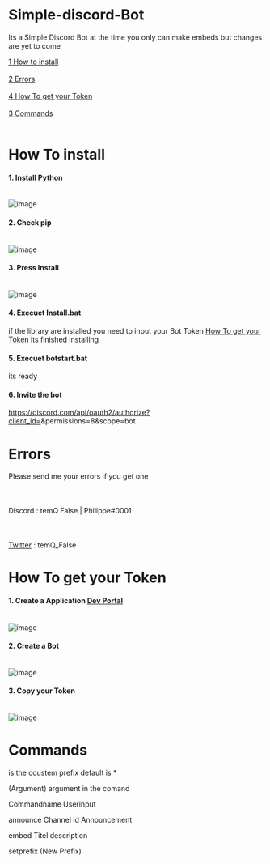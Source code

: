 # Simple-discord-Bot

Its a Simple Discord Bot at the time you only can make embeds but changes are yet to come

[1 How to install](https://github.com/False2p0/Simple-discord-Bot#how-to-install)<br></br>
[2 Errors](https://github.com/False2p0/Simple-discord-Bot#errors)<br></br>
[4 How To get your Token](https://github.com/False2p0/Simple-discord-Bot#how-to-get-your-token)<br></br>
[3 Commands](https://github.com/False2p0/Simple-discord-Bot#commands)<br></br>


# How To install 

#### 1. Install [Python](https://www.python.org/downloads/) <br></br>
![image](https://cdn.discordapp.com/attachments/792392121641730078/792392180085948416/1.PNG)
#### 2. Check pip <br></br>
![image](https://cdn.discordapp.com/attachments/792392121641730078/792392180651261962/2.PNG)
#### 3. Press Install<br></br>
![image](https://cdn.discordapp.com/attachments/792392121641730078/792392181398241320/3.PNG)

#### 4. Execuet Install.bat
  if the library are installed you need to input your Bot Token 
  [How To get your Token](https://github.com/False2p0/Simple-discord-Bot#how-to-get-your-token)
  its finished installing
  
#### 5. Execuet botstart.bat
  its ready 

#### 6. Invite the bot
  https://discord.com/api/oauth2/authorize?client_id=<your client id>&permissions=8&scope=bot

# Errors

Please send me your errors if you get one <br></br>
<br></br>
Discord : temQ False | Philippe#0001 <br></br>
<br></br>
[Twitter](https://twitter.com/temQ_False) : temQ_False

# How To get your Token
#### 1. Create a Application [Dev Portal](https://discord.com/developers/applications) <br></br>
![image](https://cdn.discordapp.com/attachments/792392121641730078/792397549906558986/4.PNG)
#### 2. Create a Bot <br></br>
![image](https://media.discordapp.net/attachments/792392121641730078/792397551747203152/5.PNG?width=286&height=134)
#### 3. Copy your Token<br></br>
![image](https://cdn.discordapp.com/attachments/792392121641730078/792397553424400434/6.PNG)

# Commands

<prefix> is the coustem prefix default is *

(Argument) argument in the comand 

Commandname
  Userinput

<prefix>announce 
  Channel id 
  Announcement
  
<prefix>embed
  Titel
  description
  
<prefix>setprefix (New Prefix) 
